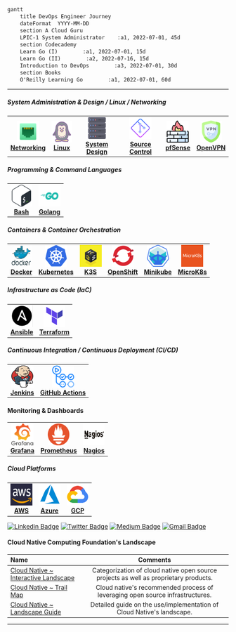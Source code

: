 ```mermaid
gantt
    title DevOps Engineer Journey
    dateFormat  YYYY-MM-DD
    section A Cloud Guru
    LPIC-1 System Administrator    :a1, 2022-07-01, 45d
    section Codecademy
    Learn Go (I)        :a1, 2022-07-01, 15d
    Learn Go (II)        :a2, 2022-07-16, 15d
    Introduction to DevOps        :a3, 2022-07-01, 30d
    section Books
    O'Reilly Learning Go        :a1, 2022-07-01, 60d
```

___
##### System Administration & Design / Linux / Networking
<center>
  <table>
   <tr>
   <td align="center"><a href="tools/admin/network.md"><img src="images/network.png" width="50px;" height="50px;" alt="Networking"/><br /><b>Networking</b></a></td>
   <td align="center"><a href="tools/admin/linux"><img src="images/linux.png" width="50px;" height="50px;" alt="Linux"/><br /><b>Linux</b></a></td>
   <td align="center"><a href="tools/admin/system.md"><img src="images/server.png" width="50px;" height="50px;" alt="System Design"/><br /><b>System Design</b></a></td>
   <td align="center"><a href="tools/admin/git.md"><img src="images/git.png" width="50px;" height="50px;" alt="Source Control"/><br /><b>Source Control</b></a></td>
   <td align="center"><a href="tools/admin/firewall.md"><img src="images/firewall.png" width="50px;" height="50px;" alt="pfSense"/><br /><b>pfSense</b></a></td>
   <td align="center"><a href="tools/admin/vpn.md"><img src="images/vpn.png" width="50px;" height="50px;" alt="OpenVPN"/><br /><b>OpenVPN</b></a></td>
   </tr>
  </table>
</center>

<!-- Programming & Scripting Section -->
##### Programming & Command Languages
<center>
  <table>
    <tr>
    <td align="center"><a href="tools/languages/bash.md"><img src="images/bash.png" width="50px;" height="50px;" alt="Bash"/><br /><b>Bash</b></a></td>
    <td align="center"><a href="tools/languages/golang.md"><img src="images/go.png" width="50px;" height="50px;" alt="Golang"/><br /><b>Golang</b></a></td>
    </tr>
  </table>
</center>

<!-- DevOps Section -->
#####  Containers & Container Orchestration
<center>
  <table>
    <tr>
      <td align="center"><a href="tools/containers/docker.md"><img src="images/docker.png" width="50px;" height="50px;" alt="Docker"/><br /><b>Docker</b></a></td>
      <td align="center"><a href="tools/containers/kubernetes.md"><img src="images/kubernetes.png" width="50px;" height="50px;" alt="Kubernetes"/><br /><b>Kubernetes</b></a></td>
      <td align="center"><a href="tools/containers/k3s.md"><img src="images/k3s.png" width="50px;" height="50px;" alt="K3S"/><br /><b>K3S</b></a></td>
      <td align="center"><a href="tools/containers/openshift.md"><img src="images/openshift.png" width="50px;" height="50px;" alt="OpenShift"/><br /><b>OpenShift</b></a></td>
      <td align="center"><a href="tools/containers/minikube.md"><img src="images/minikube.png" width="50px;" height="50px;" alt="Minikube"/><br /><b>Minikube</b></a></td>
      <td align="center"><a href="tools/containers/microk8s.md"><img src="images/micro.png" width="50px;" height="50px;" alt="MicroK8s"/><br /><b>MicroK8s</b></a></td>
    </tr>
  </table>
</center>

<!--IaC-->

#####  Infrastructure as Code (IaC)
<center>
  <table>
    <tr>
      <td align="center"><a href="tools/iac/ansible.md"><img src="images/ansible.png" width="50px;" height="50px;" alt="Ansible"/><br /><b>Ansible</b></a></td>
      <td align="center"><a href="tools/iac/terraform.md"><img src="images/terraform.png" width="50px;" height="50px;" alt="Terraform"/><br /><b>Terraform</b></a></td>
    </tr>
  </table>
</center>

<!--CI/CD-->

#####  Continuous Integration / Continuous Deployment (CI/CD)
<center>
  <table>
    <tr>
      <td align="center"><a href="tools/cicd/jenkins.md"><img src="images/jenkins.png" width="50px;" height="50px;" alt="Jenkins"/><br /><b>Jenkins</b></a></td>
      <td align="center"><a href="tools/cicd/githubactions.md"><img src="images/actions.png" width="50px;" height="50px;" alt="GitHub Actions"/><br /><b>GitHub Actions</b></a></td>
    </tr>
  </table>
</center>

#### Monitoring & Dashboards
<center>
  <table>
    <tr>
      <td align="center"><a href="tools/monitor/grafana.md"><img src="images/grafana.png" width="50px;" height="50px;" alt="Grafana"/><br /><b>Grafana</b></a></td>
      <td align="center"><a href="tools/monitor/prometheus.md"><img src="images/prometheus.png" width="50px;" height="50px;" alt="Prometheus"/><br /><b>Prometheus</b></a></td>
      <td align="center"><a href="tools/monitor/nagios.md"><img src="images/nagios.png" width="50px;" height="50px;" alt="Nagios"/><br /><b>Nagios</b></a></td>
    </tr>
  </table>
</center>

<!-- Cloud Section -->
##### Cloud Platforms
<center>
  <table>
    <tr>
      <td align="center"><a href="tools/cloud/aws.md"><img src="images/aws.png" width="50px;" height="50px;" alt="AWS"/><br /><b>AWS</b></a></td>
      <td align="center"><a href="tools/cloud/azure.md"><img src="images/azure.png" width="50px;" height="50px;" alt="Azure"/><br /><b>Azure</b></a></td>
      <td align="center"><a href="tools/cloud/gcp.md"><img src="images/gcp.png" width="50px;" height="50px;" alt="GCP"/><br /><b>GCP</b></a></td>
    </tr>
  </table>
</center>


<!-- Works Cited -->
[![Linkedin Badge](https://img.shields.io/badge/-Alexander%20Horning-blue?style=social&logo=Linkedin&logoColor=blue&link=https://www.linkedin.com/in/alexander-horning-5b8bb918b/)](https://www.linkedin.com/in/alexander-horning-5b8bb918b/)
[![Twitter Badge](http://img.shields.io/badge/-@LinuxTyranitar-1ca0f1?style=social&logo=twitter&logoColor=blue&link=https://https://twitter.com/LinuxTyranitar)](https://twitter.com/LinuxTyranitar)
[![Medium Badge](http://img.shields.io/badge/-@alex.horning-1ca0f1?style=social&logo=Medium&logoColor=black&link=https://medium.com/@alex.horning)](https://medium.com/@alex.horning)
[![Gmail Badge](https://img.shields.io/badge/ProtonMail-8B89CC?style=plastic?&logo=protonmail&logoColor=white)](mailto:Alexander.Horning@protonmail.com)


#### Cloud Native Computing Foundation's Landscape
Name | Comments
:------|:------:
[Cloud Native ~ Interactive Landscape](https://landscape.cncf.io/) | Categorization of cloud native open source projects as well as proprietary products.
[Cloud Native ~ Trail Map](https://raw.githubusercontent.com/cncf/trailmap/master/CNCF_TrailMap_latest.pdf) | Cloud native's recommended process of leveraging open source infrastructures.
[Cloud Native ~ Landscape Guide](https://landscape.cncf.io/guide) | Detailed guide on the use/implementation of Cloud Native's landscape.
___

